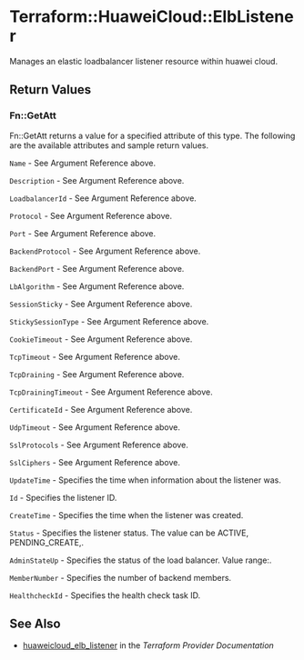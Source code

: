 # Terraform::HuaweiCloud::ElbListener

Manages an elastic loadbalancer listener resource within huawei cloud.

## Return Values

### Fn::GetAtt

Fn::GetAtt returns a value for a specified attribute of this type. The following are the available attributes and sample return values.

`Name` - See Argument Reference above.

`Description` - See Argument Reference above.

`LoadbalancerId` - See Argument Reference above.

`Protocol` - See Argument Reference above.

`Port` - See Argument Reference above.

`BackendProtocol` - See Argument Reference above.

`BackendPort` - See Argument Reference above.

`LbAlgorithm` - See Argument Reference above.

`SessionSticky` - See Argument Reference above.

`StickySessionType` - See Argument Reference above.

`CookieTimeout` - See Argument Reference above.

`TcpTimeout` - See Argument Reference above.

`TcpDraining` - See Argument Reference above.

`TcpDrainingTimeout` - See Argument Reference above.

`CertificateId` - See Argument Reference above.

`UdpTimeout` - See Argument Reference above.

`SslProtocols` - See Argument Reference above.

`SslCiphers` - See Argument Reference above.

`UpdateTime` - Specifies the time when information about the listener was.

`Id` - Specifies the listener ID.

`CreateTime` - Specifies the time when the listener was created.

`Status` - Specifies the listener status. The value can be ACTIVE, PENDING_CREATE,.

`AdminStateUp` - Specifies the status of the load balancer. Value range:.

`MemberNumber` - Specifies the number of backend members.

`HealthcheckId` - Specifies the health check task ID.

## See Also

* [huaweicloud_elb_listener](https://www.terraform.io/docs/providers/huaweicloud/r/elb_listener.html) in the _Terraform Provider Documentation_